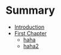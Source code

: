# Summary

* [Introduction](README.md)
* [First Chapter](chapter1.md)
    * [haha](hahadir/haha.md)
	* [haha2](haha2.md)
